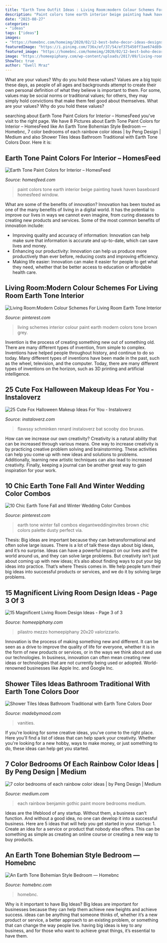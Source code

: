 ```yaml
---
title: "Earth Tone Outfit Ideas : Living Room:modern Colour Schemes For Living Room Earth Tone Interior"
description: "Paint colors tone earth interior beige painting hawk haven baseboard homesfeed window"
date: "2023-08-27"
categories:
- "ideas"
tags: ["ideas"]
images:
- "https://homebnc.com/homeimg/2020/02/12-best-boho-decor-ideas-designs-homebnc.jpg"
featuredImage: "https://i.pinimg.com/736x/ef/37/54/ef375450ff3ae674d8947b4699aceee0.jpg"
featured_image: "https://homebnc.com/homeimg/2020/02/12-best-boho-decor-ideas-designs-homebnc.jpg"
image: "https://homeepiphany.com/wp-content/uploads/2017/09/living-rooms_412-768x1025.jpg"
ShowToc: true
author: "Ewell Mraz"
---
```



What are your values? Why do you hold these values?
Values are a big topic these days, as people of all ages and backgrounds attempt to create their own personal definition of what they believe is important to them. For some, values may be social norms or traditional values; for others, they may simply hold convictions that make them feel good about themselves. What are your values? Why do you hold these values?

	

		
searching about Earth Tone Paint Colors for Interior – HomesFeed you've visit to the right page. We have 8 Pictures about Earth Tone Paint Colors for Interior – HomesFeed like An Earth Tone Bohemian Style Bedroom — Homebnc, 7 color bedrooms of each rainbow color ideas | by Peng Design | Medium and also Shower Tiles Ideas Bathroom Traditional with Earth Tone Colors Door. Here it is:
		
    
## Earth Tone Paint Colors For Interior – HomesFeed

<img loading=lazy src="https://homesfeed.com/wp-content/uploads/2015/06/beige-wall-painting-with-white-baseboard-and-white-molding-a-glass-window-without-window-treatment.jpg" onerror="this.onerror=null;this.src='https://tse1.mm.bing.net/th?id=OIP.6tcYxBqhpKBVWuXp-k2mbgHaFj&amp;pid=15.1';" alt="Earth Tone Paint Colors for Interior – HomesFeed">

_Source: homesfeed.com_

>paint colors tone earth interior beige painting hawk haven baseboard homesfeed window. 

	

What are some of the benefits of innovation?
Innovation has been touted as one of the many benefits of living in a digital world. It has the potential to improve our lives in ways we cannot even imagine, from curing diseases to creating new products and services. Some of the most common benefits of innovation include: 
- Improving quality and accuracy of information: Innovation can help make sure that information is accurate and up-to-date, which can save lives and money. 
- Enhancing our productivity: Innovation can help us produce more productively than ever before, reducing costs and improving efficiency. 
- Making life easier: Innovation can make it easier for people to get what they need, whether that be better access to education or affordable health care.

    
## Living Room:Modern Colour Schemes For Living Room Earth Tone Interior

<img loading=lazy src="https://i.pinimg.com/736x/ef/37/54/ef375450ff3ae674d8947b4699aceee0.jpg" onerror="this.onerror=null;this.src='https://tse1.mm.bing.net/th?id=OIP.DiG4lRaVYnW3l0rb2o2teQHaLM&amp;pid=15.1';" alt="Living Room:Modern Colour Schemes For Living Room Earth Tone Interior">

_Source: pinterest.com_

>living schemes interior colour paint earth modern colors tone brown grey. 

	

Invention is the process of creating something new out of something old. There are many different types of invention, from simple to complex. Inventions have helped people throughout history, and continue to do so today. Many different types of inventions have been made in the past, such as the wheel, television, and the computer. Today, there are many different types of inventions on the horizon, such as 3D printing and artificial intelligence.

    
## 25 Cute Fox Halloween Makeup Ideas For You - Instaloverz

<img loading=lazy src="https://www.instaloverz.com/wp-content/uploads/2017/07/1.-Halloween-Fox-Makeup-Ideas.jpg" onerror="this.onerror=null;this.src='https://tse1.mm.bing.net/th?id=OIP.a7kqt3eEQss4o_ZQPtxllwHaJ4&amp;pid=15.1';" alt="25 Cute Fox Halloween Makeup Ideas For You - Instaloverz">

_Source: instaloverz.com_

>flawssy schminken renard instaloverz bat scooby doo bruxas. 

	

How can we increase our own creativity?
Creativity is a natural ability that can be increased through various means. One way to increase creativity is by practicing creative problem solving and brainstorming. These activities can help you come up with new ideas and solutions to problems. Additionally, learning new artistic techniques can also lead to increased creativity. Finally, keeping a journal can be another great way to gain inspiration for your work.

    
## 10 Chic Earth Tone Fall And Winter Wedding Color Combos

<img loading=lazy src="https://i.pinimg.com/736x/f1/2e/b3/f12eb36efa7ca0e2db3f39ee84a8fbdb.jpg" onerror="this.onerror=null;this.src='https://tse1.mm.bing.net/th?id=OIP.HWBIdmEOSlCPb5IPc6hpEAHaPr&amp;pid=15.1';" alt="10 Chic Earth Tone Fall and Winter Wedding Color Combos">

_Source: pinterest.com_

>earth tone winter fall combos elegantweddinginvites brown chic colors palette dusty perfect via. 

	

Thesis: Big ideas are important because they can betransformational and often solve large issues.
There is a lot of talk these days about big ideas, and it’s no surprise. Ideas can have a powerful impact on our lives and the world around us, and they can solve large problems. But creativity isn’t just about coming up with new ideas; it’s also about finding ways to put your big ideas into practice. That’s where Thesis comes in. We help people turn their big ideas into successful products or services, and we do it by solving large problems.

    
## 15 Magnificent Living Room Design Ideas - Page 3 Of 3

<img loading=lazy src="https://homeepiphany.com/wp-content/uploads/2017/09/living-rooms_412-768x1025.jpg" onerror="this.onerror=null;this.src='https://tse3.mm.bing.net/th?id=OIP.Uj5f9KTiLmHD_kO8jnUMIQHaJ4&amp;pid=15.1';" alt="15 Magnificent Living Room Design Ideas - Page 3 of 3">

_Source: homeepiphany.com_

>pilastro mezzo homeepiphany 20x20 valorizzarlo. 

	

Innovation is the process of making something new and different. It can be seen as a drive to improve the quality of life for everyone, whether it is in the form of new products or services, or in the ways we think about and use our technologies. In business, innovation can often mean creating new ideas or technologies that are not currently being used or adopted. World-renowned businesses like Apple Inc. and Google Inc.

    
## Shower Tiles Ideas Bathroom Traditional With Earth Tone Colors Door

<img loading=lazy src="https://madebymood.com/wp-content/uploads/2017/05/shower-tiles-ideas-bathroom-traditional-with-lighting-freestanding-vanities.jpg" onerror="this.onerror=null;this.src='https://tse2.mm.bing.net/th?id=OIP.JE84BqCEy2XXEoZOLwtgoQHaLH&amp;pid=15.1';" alt="Shower Tiles Ideas Bathroom Traditional with Earth Tone Colors Door">

_Source: madebymood.com_

>vanities. 

	

If you're looking for some creative ideas, you've come to the right place. Here you'll find a list of ideas that can help spark your creativity. Whether you're looking for a new hobby, ways to make money, or just something to do, these ideas can help get you started.

    
## 7 Color Bedrooms Of Each Rainbow Color Ideas | By Peng Design | Medium

<img loading=lazy src="https://miro.medium.com/max/2742/1*z2iYGz1scrZsDknxhAe1CQ.jpeg" onerror="this.onerror=null;this.src='https://tse2.mm.bing.net/th?id=OIP.G11pOp5zY1dfIxZOxNrcGwHaFZ&amp;pid=15.1';" alt="7 color bedrooms of each rainbow color ideas | by Peng Design | Medium">

_Source: medium.com_

>each rainbow benjamin gothic paint moore bedrooms medium. 

	

Ideas are the lifeblood of any startup. Without them, a business can't function. And without a good idea, no one can develop it into a successful business. Here are 5 ideas that will help you get started in your startup: 1. Create an idea for a service or product that nobody else offers. This can be something as simple as creating an online course or creating a new way to buy products. 
    
## An Earth Tone Bohemian Style Bedroom — Homebnc

<img loading=lazy src="https://homebnc.com/homeimg/2020/02/12-best-boho-decor-ideas-designs-homebnc.jpg" onerror="this.onerror=null;this.src='https://tse2.mm.bing.net/th?id=OIP.Tbkx6yso6caQMnmqMCecLQHaLH&amp;pid=15.1';" alt="An Earth Tone Bohemian Style Bedroom — Homebnc">

_Source: homebnc.com_

>homebnc. 

	

Why is it important to have Big Ideas?
Big Ideas are important for businesses because they can help them achieve new heights and achieve success. ideas can be anything that someone thinks of, whether it’s a new product or service, a better approach to an existing problem, or something that can change the way people live. having big ideas is key to any business, and for those who want to achieve great things, it’s essential to have them.


